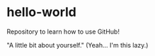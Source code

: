 # hello-world
Repository to learn how to use GitHub!

"A little bit about yourself." (Yeah... I'm this lazy.)
